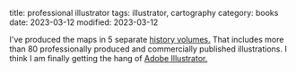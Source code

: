 title: professional illustrator
tags: illustrator, cartography
category: books
date: 2023-03-12
modified: 2023-03-12

I've produced the maps in 5 separate [history volumes.](https://www.penandswordbooks.com/author/john-cairns/)   That includes more than 80 professionally produced and commercially published illustrations.   I think I am finally getting the hang of [Adobe Illustrator.](https://www.adobe.com/products/illustrator.html)
